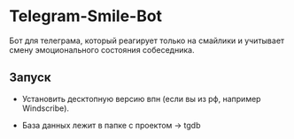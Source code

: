 # Telegram-Smile-Bot
 Бот для телеграма, который реагирует только на смайлики и учитывает смену эмоционального состояния собеседника.
 
 ## Запуск
 
 * Установить десктопную версию впн (если вы из рф, например Windscribe).
 
 * База данных лежит в папке с проектом -> tgdb
